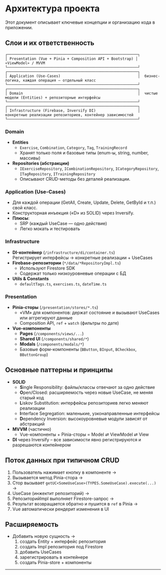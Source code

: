 # Архитектура проекта

Этот документ описывает ключевые концепции и организацию кода в приложении.

## Слои и их ответственность

````
┌───────────────────────────────────────────────────────────┐
│ Presentation (Vue + Pinia + Composition API + Bootstrap) │  «ViewModel» / MVVM
└───────────────────────────────────────────────────────────┘
┌───────────────────────────────────────────────────────────┐
│ Application (Use-Cases)                                   │  бизнес-логика, каждая операция — отдельный класс
└───────────────────────────────────────────────────────────┘
┌───────────────────────────────────────────────────────────┐
│ Domain                                                    │  чистые модели (Entities) + репозиторные интерфейсы
└───────────────────────────────────────────────────────────┘
┌───────────────────────────────────────────────────────────┐
│ Infrastructure (Firebase, Inversify DI)                   │  конкретные реализации репозиториев, контейнер зависимостей
└───────────────────────────────────────────────────────────┘
````

### Domain

- **Entities**
  - `Exercise`, `Combination`, `Category`, `Tag`, `TrainingRecord`
  - Хранят только поля и базовые типы (enum-ы, string, number, массивы)
- **Repositories (абстракции)**
  - `IExerciseRepository`, `ICombinationRepository`, `ICategoryRepository`, `ITagRepository`, `ITrainingRepository`
  - Описывают CRUD-методы без деталей реализации.

### Application (Use-Cases)

- Для каждой операции (GetAll, Create, Update, Delete, GetById и т.п.) свой класс.
- Конструкторная инъекция («D» из SOLID) через Inversify.
- **Плюсы**:
  - SRP (каждый UseCase — одно действие)
  - Легко мокать и тестировать

### Infrastructure

- **DI-контейнер** (`/infrastructure/di/container.ts`)  
  Регистрирует интерфейсы → конкретные реализации + UseCases
- **Firebase-репозитории** (`*/data/*RepositoryImpl.ts`)
  - Используют Firestore SDK
  - Содержат только низкоуровневые операции с БД
- **Utils & Constants**
  - `defaultTags.ts`, `exercises.ts`, `dateTime.ts`

### Presentation

- **Pinia-сторы** (`/presentation/stores/*.ts`)
  - «VM» для компонентов: держат состояние и вызывают UseCases или аггрегируют данные
  - Composition API, `ref` + `watch` (фильтры по дате)
- **Vue-компоненты**
  - **Pages** (`/components/views/...`)
  - **Shared UI** (`/components/shared/*`)
  - **Modals** (`/components/modals/*`)
  - Базовые форм-компоненты (`BButton`, `BInput`, `BCheckbox`, `BButtonGroup`)

## Основные паттерны и принципы

- **SOLID**
  - **S**ingle Responsibility: файлы/классы отвечают за одно действие
  - **O**pen/Closed: расширяемость через новые UseCase, не меняя старый код
  - **L**iskov Substitution: интерфейсы репозиториев легко меняют реализации
  - **I**nterface Segregation: маленькие, узконаправленные интерфейсы
  - **D**ependency Inversion: высокоуровневые модули зависят от абстракций
- **MVVM** (частично)
  - Vue-компоненты + Pinia-сторы = Model ⇄ ViewModel ⇄ View
- **DI** через Inversify – все зависимости явно регистрируются и разрешаются контейнером

## Поток данных при типичном CRUD

1. Пользователь нажимает кнопку в компоненте →
2. Вызывается метод Pinia-стора →
3. Стор вызывает `getUC<SomeUseCase>(TYPES.SomeUseCase).execute(...)` →
4. UseCase (инжектит репозиторий) →
5. РепозиторийImpl выполняет Firestore-запрос →
6. Результат возвращается обратно и пушится в `ref` в Pinia →
7. Vue автоматически рендерит изменения в UI

## Расширяемость

- Добавить новую сущность →
  1) создать Entity + интерфейс репозитория
  2) создать Impl репозитория под Firestore
  3) добавить UseCases
  4) зарегистрировать в контейнере
  5) создать Pinia-store + компоненты

---